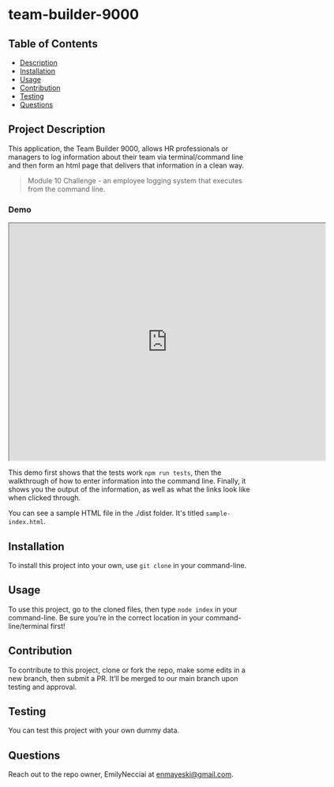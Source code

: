 # team-builder-9000


  ## Table of Contents
  - [Description](#project-description)
  - [Installation](#installation)
  - [Usage](#usage)
  - [Contribution](#contribution)
  - [Testing](#testing)
  - [Questions](#questions)


  ## Project Description
This application, the Team Builder 9000, allows HR professionals or managers to log information about their team via terminal/command line and then form an html page that delivers that information in a clean way. 

> Module 10 Challenge - an employee logging system that executes from the command line. 


### Demo 
<iframe src="https://drive.google.com/file/d/1GxgmyvCz0mGX910WDPOW9f3yLvNiBoUX/preview" width="640" height="480"></iframe>

This demo first shows that the tests work `npm run tests`, then the walkthrough of how to enter information into the command line. Finally, it shows you the output of the information, as well as what the links look like when clicked through. 

You can see a sample HTML file in the ./dist folder. It's titled `sample-index.html`.

## Installation 
To install this project into your own, use `git clone` in your command-line.

## Usage 
To use this project, go to the cloned files, then type `node index` in your command-line. Be sure you’re in the correct location in your command-line/terminal first!

## Contribution
To contribute to this project, clone or fork the repo, make some edits in a new branch, then submit a PR. It’ll be merged to our main branch upon testing and approval.

## Testing
You can test this project with your own dummy data.

## Questions
Reach out to the repo owner, EmilyNecciai at enmayeski@gmail.com.

